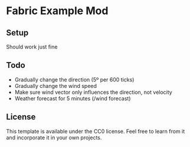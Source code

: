 # Fabric Example Mod

## Setup

Should work just fine


## Todo

* Gradually change the direction (5º per 600 ticks)
* Gradually change the wind speed
* Make sure wind vector only influences the direction, not velocity 
* Weather forecast for 5 minutes (/wind forecast)


## License

This template is available under the CC0 license. Feel free to learn from it and incorporate it in your own projects.
